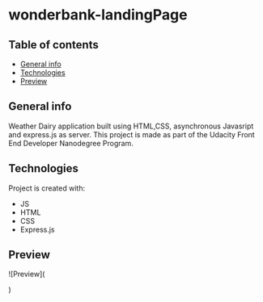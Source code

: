 # wonderbank-landingPage

## Table of contents

- [General info](#general-info)
- [Technologies](#technologies)
- [Preview](#demo)

## General info

Weather Dairy application built using HTML,CSS, asynchronous Javasript and express.js as server. This project is made as part of the Udacity Front End Developer Nanodegree Program.

## Technologies

Project is created with:

- JS
- HTML
- CSS
- Express.js

## Preview

![Preview](

)
